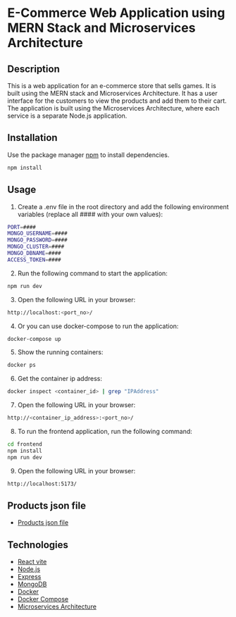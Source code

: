 # E-Commerce Web Application using MERN Stack and Microservices Architecture

## Description

This is a web application for an e-commerce store that sells games. It is built using the MERN stack and Microservices Architecture. It has a user interface for the customers to view the products and add them to their cart. The application is built using the Microservices Architecture, where each service is a separate Node.js application.

## Installation

Use the package manager [npm](https://www.npmjs.com/) to install dependencies.

```bash
npm install
```

## Usage

1. Create a .env file in the root directory and add the following environment variables (replace all #### with your own values):

```bash
PORT=####
MONGO_USERNAME=####
MONGO_PASSWORD=####
MONGO_CLUSTER=####
MONGO_DBNAME=####
ACCESS_TOKEN=####
```

2. Run the following command to start the application:

```bash
npm run dev
```

3. Open the following URL in your browser:

```bash
http://localhost:<port_no>/
```

4. Or you can use docker-compose to run the application:

```bash
docker-compose up
```

5. Show the running containers:

```bash
docker ps
```

6. Get the container ip address:

```bash
docker inspect <container_id> | grep "IPAddress"
```

7. Open the following URL in your browser:

```bash
http://<container_ip_address>:<port_no>/
```

8. To run the frontend application, run the following command:

```bash
cd frontend
npm install
npm run dev
```

9. Open the following URL in your browser:

```bash
http://localhost:5173/
```

## Products json file

- [Products json file](https://github.com/denysmalieiev/eCommerce_Web/blob/main/products.json)

## Technologies

- [React vite](https://vitejs.dev/)
- [Node.js](https://nodejs.org/en/)
- [Express](https://expressjs.com/)
- [MongoDB](https://www.mongodb.com/)
- [Docker](https://www.docker.com/)
- [Docker Compose](https://docs.docker.com/compose/)
- [Microservices Architecture]()
